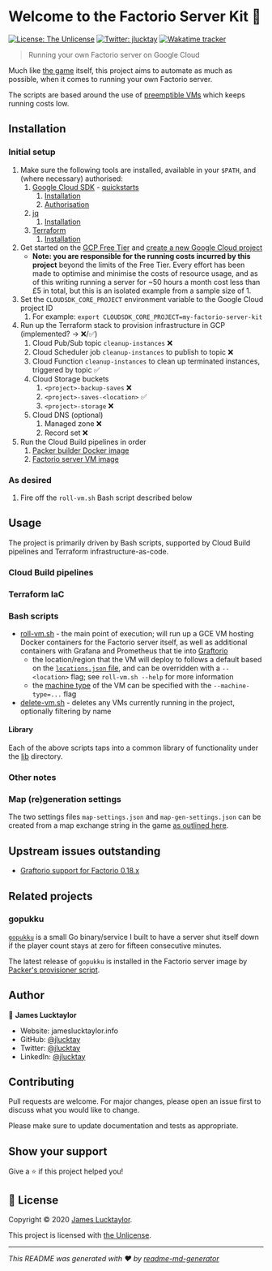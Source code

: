 # Welcome to the Factorio Server Kit 👋

[![License: The Unlicense](https://img.shields.io/badge/License-The%20Unlicense-yellow.svg)][1]
[![Twitter: jlucktay](https://img.shields.io/twitter/follow/jlucktay.svg?style=social)][2]
[![Wakatime tracker](https://wakatime.com/badge/github/jlucktay/factorio-workbench.svg)][3]

> Running your own Factorio server on Google Cloud

Much like [the game] itself, this project aims to automate as much as possible, when it comes to running your own
Factorio server.

The scripts are based around the use of [preemptible VMs] which keeps running costs low.

## Installation

### Initial setup

1. Make sure the following tools are installed, available in your `$PATH`, and (where necessary) authorised:
    1. [Google Cloud SDK] - [quickstarts][gc-quick]
        1. [Installation][gc-inst]
        1. [Authorisation][gc-auth]
    1. [jq]
        1. [Installation][jq-inst]
    1. [Terraform]
        1. [Installation][tf-inst]
1. Get started on the [GCP Free Tier] and [create a new Google Cloud project][gc-project]
    - **Note: you are responsible for the running costs incurred by this project** beyond the limits of the Free Tier.
      Every effort has been made to optimise and minimise the costs of resource usage, and as of this writing running a
      server for ~50 hours a month cost less than £5 in total, but this is an isolated example from a sample size of 1.
1. Set the `CLOUDSDK_CORE_PROJECT` environment variable to the Google Cloud project ID
    1. For example: `export CLOUDSDK_CORE_PROJECT=my-factorio-server-kit`
1. Run up the Terraform stack to provision infrastructure in GCP (implemented? -> ❌/✅)
    1. Cloud Pub/Sub topic `cleanup-instances` ❌
    1. Cloud Scheduler job `cleanup-instances` to publish to topic ❌
    1. Cloud Function `cleanup-instances` to clean up terminated instances, triggered by topic ✅
    1. Cloud Storage buckets
        1. `<project>-backup-saves` ❌
        1. `<project>-saves-<location>` ✅
        1. `<project>-storage` ❌
    1. Cloud DNS (optional)
        1. Managed zone ❌
        1. Record set ❌
1. Run the Cloud Build pipelines in order
    1. [Packer builder Docker image]
    1. [Factorio server VM image]

### As desired

1. Fire off the `roll-vm.sh` Bash script described below

## Usage

The project is primarily driven by Bash scripts, supported by Cloud Build pipelines and Terraform
infrastructure-as-code.

### Cloud Build pipelines

### Terraform IaC

### Bash scripts

- [roll-vm.sh] - the main point of execution; will run up a GCE VM hosting Docker containers for
    the Factorio server itself, as well as additional containers with Grafana and Prometheus that tie into [Graftorio]
  - the location/region that the VM will deploy to follows a default based on the [`locations.json` file], and can be
        overridden with a `--<location>` flag; see `roll-vm.sh --help` for more information
  - the [machine type] of the VM can be specified with the `--machine-type=...` flag
- [delete-vm.sh] - deletes any VMs currently running in the project, optionally filtering by name

#### Library

Each of the above scripts taps into a common library of functionality under the [lib](lib/) directory.

### Other notes

### Map (re)generation settings

The two settings files `map-settings.json` and `map-gen-settings.json` can be created from a map exchange string in the
game [as outlined here][map-settings].

## Upstream issues outstanding

- [Graftorio support for Factorio 0.18.x](https://github.com/afex/graftorio/pull/15)

## Related projects

### gopukku

[`gopukku`] is a small Go binary/service I built to have a server shut itself down
if the player count stays at zero for fifteen consecutive minutes.

The latest release of `gopukku` is installed in the Factorio server image by
[Packer's provisioner script].

## Author

👤 **James Lucktaylor**

- Website: jameslucktaylor.info
- GitHub: [@jlucktay][4]
- Twitter: [@jlucktay][2]
- LinkedIn: [@jlucktay][linkedin]

## Contributing

Pull requests are welcome. For major changes, please open an issue first to discuss what you would like to change.

Please make sure to update documentation and tests as appropriate.

## Show your support

Give a ⭐️ if this project helped you!

## 📝 License

Copyright © 2020 [James Lucktaylor][4].

This project is licensed with [the Unlicense].

***
_This README was generated with ❤️ by [readme-md-generator](https://github.com/kefranabg/readme-md-generator)_

[`gopukku`]: https://github.com/jlucktay/gopukku
[`locations.json` file]: lib/locations.json
[1]: https://choosealicense.com/licenses/unlicense/
[2]: https://twitter.com/jlucktay
[3]: https://wakatime.com/badge/github/jlucktay/factorio-workbench
[4]: https://github.com/jlucktay
[delete-vm.sh]: scripts/delete-vm.sh
[Factorio server VM image]: cloud-build/1-factorio-server/README.md
[gc-auth]: https://cloud.google.com/sdk/docs/authorizing
[gc-inst]: https://cloud.google.com/sdk/install
[gc-project]: https://cloud.google.com/resource-manager/docs/creating-managing-projects
[gc-quick]: https://cloud.google.com/sdk/docs/quickstarts
[GCP Free Tier]: https://cloud.google.com/free/
[Google Cloud SDK]: https://cloud.google.com/sdk
[Graftorio]: https://github.com/afex/graftorio
[jq-inst]: https://github.com/stedolan/jq/wiki/Installation
[jq]: http://stedolan.github.io/jq/
[linkedin]: https://linkedin.com/in/jlucktay
[machine type]: https://cloud.google.com/compute/docs/machine-types
[map-settings]: https://wiki.factorio.com/Command_line_parameters#Creating_the_JSON_files_from_a_map_exchange_string
[Packer builder Docker image]: cloud-build/0-packer/README.md
[Packer's provisioner script]: cloud-build/1-factorio-server/provisioner.sh
[preemptible VMs]: https://cloud.google.com/compute/docs/instances/preemptible
[roll-vm.sh]: scripts/roll-vm.sh
[Terraform]: https://www.terraform.io
[tf-inst]: https://learn.hashicorp.com/terraform/getting-started/install.html
[the game]: https://factorio.com
[the Unlicense]: https://unlicense.org

